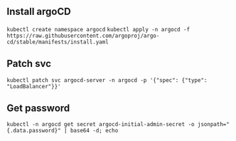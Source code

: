 ## Install argoCD 

`kubectl create namespace argocd`
`kubectl apply -n argocd -f https://raw.githubusercontent.com/argoproj/argo-cd/stable/manifests/install.yaml`

## Patch svc
 `kubectl patch svc argocd-server -n argocd -p '{"spec": {"type": "LoadBalancer"}}'`


## Get password

`kubectl -n argocd get secret argocd-initial-admin-secret -o jsonpath="{.data.password}" | base64 -d; echo`